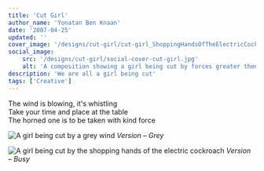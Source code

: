 ```yaml
---
title: 'Cut Girl'
author_name: 'Yonatan Ben Knaan'
date: '2007-04-25'
updated: ''
cover_image: '/designs/cut-girl/cut-girl_ShoppingHandsOfTheElectricCockroach.jpg'
social_image: 
    src: '/designs/cut-girl/social-cover-cut-girl.jpg'
    alt: 'A composition showing a girl being cut by forces greater then us'
description: 'We are all a girl being cut'
tags: ['Creative']
---
```

The wind is blowing, it's whistling  
Take your time and place at the table  
The horned one is to be taken with kind force

![A girl being cut by a grey wind](/designs/cut-girl/cut-girl_GreyWind.jpg)
*Version – Grey*

![A girl being cut by the shopping hands of the electric cockroach](/designs/cut-girl/cut-girl_ShoppingHandsOfTheElectricCockroach.svg)
*Version – Busy*